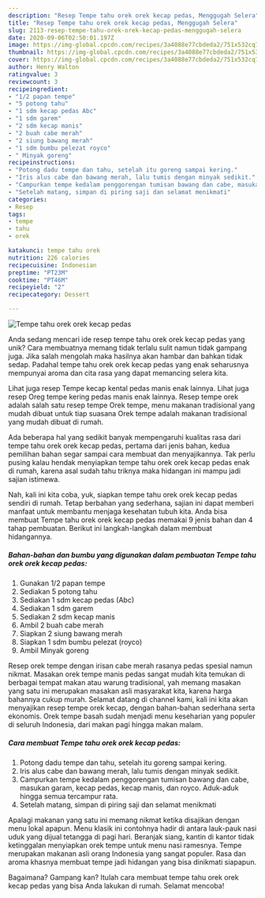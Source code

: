 ```yaml
---
description: "Resep Tempe tahu orek orek kecap pedas, Menggugah Selera"
title: "Resep Tempe tahu orek orek kecap pedas, Menggugah Selera"
slug: 2113-resep-tempe-tahu-orek-orek-kecap-pedas-menggugah-selera
date: 2020-09-06T02:50:01.197Z
image: https://img-global.cpcdn.com/recipes/3a4088e77cbdeda2/751x532cq70/tempe-tahu-orek-orek-kecap-pedas-foto-resep-utama.jpg
thumbnail: https://img-global.cpcdn.com/recipes/3a4088e77cbdeda2/751x532cq70/tempe-tahu-orek-orek-kecap-pedas-foto-resep-utama.jpg
cover: https://img-global.cpcdn.com/recipes/3a4088e77cbdeda2/751x532cq70/tempe-tahu-orek-orek-kecap-pedas-foto-resep-utama.jpg
author: Henry Walton
ratingvalue: 3
reviewcount: 3
recipeingredient:
- "1/2 papan tempe"
- "5 potong tahu"
- "1 sdm kecap pedas Abc"
- "1 sdm garem"
- "2 sdm kecap manis"
- "2 buah cabe merah"
- "2 siung bawang merah"
- "1 sdm bumbu pelezat royco"
- " Minyak goreng"
recipeinstructions:
- "Potong dadu tempe dan tahu, setelah itu goreng sampai kering."
- "Iris alus cabe dan bawang merah, lalu tumis dengan minyak sedikit."
- "Campurkan tempe kedalam penggorengan tumisan bawang dan cabe, masukan garam, kecap pedas, kecap manis, dan royco. Aduk-aduk hingga semua tercampur rata."
- "Setelah matang, simpan di piring saji dan selamat menikmati"
categories:
- Resep
tags:
- tempe
- tahu
- orek

katakunci: tempe tahu orek 
nutrition: 226 calories
recipecuisine: Indonesian
preptime: "PT23M"
cooktime: "PT46M"
recipeyield: "2"
recipecategory: Dessert

---
```



![Tempe tahu orek orek kecap pedas](https://img-global.cpcdn.com/recipes/3a4088e77cbdeda2/751x532cq70/tempe-tahu-orek-orek-kecap-pedas-foto-resep-utama.jpg)

Anda sedang mencari ide resep tempe tahu orek orek kecap pedas yang unik? Cara membuatnya memang tidak terlalu sulit namun tidak gampang juga. Jika salah mengolah maka hasilnya akan hambar dan bahkan tidak sedap. Padahal tempe tahu orek orek kecap pedas yang enak seharusnya mempunyai aroma dan cita rasa yang dapat memancing selera kita.

Lihat juga resep Tempe kecap kental pedas manis enak lainnya. Lihat juga resep Oreg tempe kering pedas manis enak lainnya. Resep tempe orek adalah salah satu resep tempe Orek tempe, menu makanan tradisional yang mudah dibuat untuk tiap suasana Orek tempe adalah makanan tradisional yang mudah dibuat di rumah.

Ada beberapa hal yang sedikit banyak mempengaruhi kualitas rasa dari tempe tahu orek orek kecap pedas, pertama dari jenis bahan, kedua pemilihan bahan segar sampai cara membuat dan menyajikannya. Tak perlu pusing kalau hendak menyiapkan tempe tahu orek orek kecap pedas enak di rumah, karena asal sudah tahu triknya maka hidangan ini mampu jadi sajian istimewa.


Nah, kali ini kita coba, yuk, siapkan tempe tahu orek orek kecap pedas sendiri di rumah. Tetap berbahan yang sederhana, sajian ini dapat memberi manfaat untuk membantu menjaga kesehatan tubuh kita. Anda bisa membuat Tempe tahu orek orek kecap pedas memakai 9 jenis bahan dan 4 tahap pembuatan. Berikut ini langkah-langkah dalam membuat hidangannya.

<!--inarticleads1-->

##### Bahan-bahan dan bumbu yang digunakan dalam pembuatan Tempe tahu orek orek kecap pedas:

1. Gunakan 1/2 papan tempe
1. Sediakan 5 potong tahu
1. Sediakan 1 sdm kecap pedas (Abc)
1. Sediakan 1 sdm garem
1. Sediakan 2 sdm kecap manis
1. Ambil 2 buah cabe merah
1. Siapkan 2 siung bawang merah
1. Siapkan 1 sdm bumbu pelezat (royco)
1. Ambil  Minyak goreng


Resep orek tempe dengan irisan cabe merah rasanya pedas spesial namun nikmat. Masakan orek tempe manis pedas sangat mudah kita temukan di berbagai tempat makan atau warung tradisional, yah memang masakan yang satu ini merupakan masakan asli masyarakat kita, karena harga bahannya cukup murah. Selamat datang di channel kami, kali ini kita akan menyajikan resep tempe orek kecap, dengan bahan-bahan sederhana serta ekonomis. Orek tempe basah sudah menjadi menu keseharian yang populer di seluruh Indonesia, dari makan pagi hingga makan malam. 

<!--inarticleads2-->

##### Cara membuat Tempe tahu orek orek kecap pedas:

1. Potong dadu tempe dan tahu, setelah itu goreng sampai kering.
1. Iris alus cabe dan bawang merah, lalu tumis dengan minyak sedikit.
1. Campurkan tempe kedalam penggorengan tumisan bawang dan cabe, masukan garam, kecap pedas, kecap manis, dan royco. Aduk-aduk hingga semua tercampur rata.
1. Setelah matang, simpan di piring saji dan selamat menikmati


Apalagi makanan yang satu ini memang nikmat ketika disajikan dengan menu lokal apapun. Menu klasik ini contohnya hadir di antara lauk-pauk nasi uduk yang dijual tetangga di pagi hari. Beranjak siang, kantin di kantor tidak ketinggalan menyiapkan orek tempe untuk menu nasi ramesnya. Tempe merupakan makanan asli orang Indonesia yang sangat populer. Rasa dan aroma khasnya membuat tempe jadi hidangan yang bisa dinikmati siapapun. 

Bagaimana? Gampang kan? Itulah cara membuat tempe tahu orek orek kecap pedas yang bisa Anda lakukan di rumah. Selamat mencoba!
